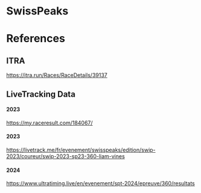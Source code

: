 # SwissPeaks

# References

## ITRA
https://itra.run/Races/RaceDetails/39137

## LiveTracking Data
#### 2023
https://my.raceresult.com/184067/

#### 2023
https://livetrack.me/fr/evenement/swisspeaks/edition/swip-2023/coureur/swip-2023-sp23-360-liam-vines
#### 2024
https://www.ultratiming.live/en/evenement/spt-2024/epreuve/360/resultats